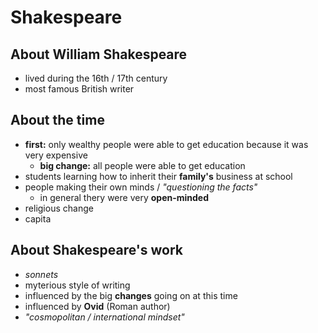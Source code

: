 # Shakespeare

## About William Shakespeare

- lived during the 16th / 17th century
- most famous British writer

## About the time

- **first:** only wealthy people were able to get education because it was very expensive
	- **big change:** all people were able to get education
- students learning how to inherit their **family's** business at school
- people making their own minds / *"questioning the facts"*
	- in general thery were very **open-minded**
- religious change
- capita

## About Shakespeare's work

- *sonnets*
- myterious style of writing
- influenced by the big **changes** going on at this time
- influenced by **Ovid** (Roman author)
- *"cosmopolitan / international mindset"*

<!--stackedit_data:
eyJoaXN0b3J5IjpbLTcxMTQ0MDM1Ml19
-->